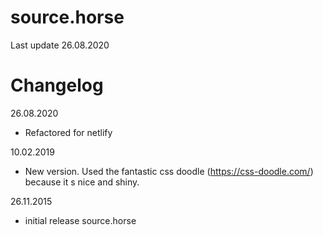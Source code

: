 source.horse
===========

Last update 26.08.2020

Changelog
=========

26.08.2020

* Refactored for netlify

10.02.2019

* New version. Used the fantastic css doodle (https://css-doodle.com/) because it s nice and shiny. 


26.11.2015

* initial release source.horse
